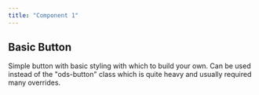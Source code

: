 ```yaml
---
title: "Component 1"
---
```



## Basic Button

Simple button with basic styling with which to build your own. Can be used instead of the "ods-button" class which is quite heavy and usually required many overrides.
